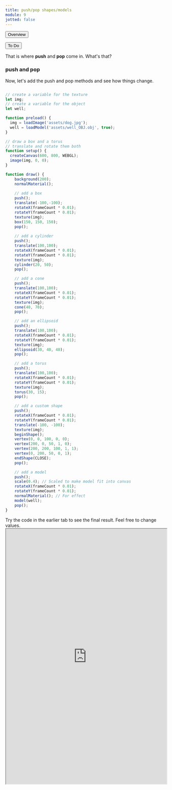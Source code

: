 ```yaml
---
title: push/pop shapes/models
module: 9
jotted: false
---
```



<div class="tab">
  <button class="tablinks active" onclick="openTab(event, 'Overview')">Overview</button>

  <button class="tablinks" onclick="openTab(event, 'todo')">To Do</button>  
</div>

<div id="Overview" class="tabcontent" style="display:block"  >
<div class="tabhtml" markdown="1">

That is where **push** and **pop** come in. What's that?

### push and pop


Now, let's add the push and pop methods and see how things change.

```js

// create a variable for the texture
let img;
// create a variable for the object
let well;

function preload() {
  img = loadImage('assets/dog.jpg');
  well = loadModel('assets/well_OBJ.obj', true);
}

// draw a box and a torus
// translate and rotate them both
function setup() {
  createCanvas(600, 800, WEBGL);
  image(img, 0, 0);
}

function draw() {
    background(200);
    normalMaterial();
    
    // add a box
    push();
    translate(-100,-100);
    rotateX(frameCount * 0.01);
    rotateY(frameCount * 0.01);
    texture(img);
    box(150, 150, 150);
    pop();
    
    // add a cylinder
    push();
    translate(100,100);
    rotateX(frameCount * 0.01);
    rotateY(frameCount * 0.01);
    texture(img);
    cylinder(20, 50);
    pop();

    // add a cone
    push();
    translate(100,100);
    rotateX(frameCount * 0.01);
    rotateY(frameCount * 0.01);
    texture(img);
    cone(40, 70);
    pop();

    // add an ellipsoid
    push();
    translate(100,100);
    rotateX(frameCount * 0.01);
    rotateY(frameCount * 0.01);
    texture(img);
    ellipsoid(30, 40, 40);
    pop();

    // add a torus
    push();
    translate(100,100);
    rotateX(frameCount * 0.01);
    rotateY(frameCount * 0.01);
    texture(img);
    torus(30, 15);
    pop();

    // add a custom shape
    push();
    rotateX(frameCount * 0.01);
    rotateY(frameCount * 0.01);
    translate(-100, -100);
    texture(img);
    beginShape();
    vertex(0, 0, 100, 0, 0);
    vertex(200, 0, 50, 1, 0);
    vertex(200, 200, 100, 1, 1);
    vertex(0, 200, 50, 0, 1);
    endShape(CLOSE);
    pop();

    // add a model
    push();
    scale(0.4); // Scaled to make model fit into canvas
    rotateX(frameCount * 0.01);
    rotateY(frameCount * 0.01);
    normalMaterial(); // For effect
    model(well);
    pop();
}

```
</div>
</div>

<div id="todo" class="tabcontent">
<div class="tabhtml" markdown="1">
Try the code in the earlier tab to see the final result. Feel free to change values. 

<iframe src="https://editor.p5js.org/michaelcassens/sketches/AOc2RXfTv" width="100%" height="800px"></iframe>
</div>
</div>


 